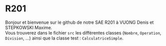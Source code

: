 # R201
Bonjour et bienvenue sur le github de notre SAE R201 à VUONG Denis et STEPKOWSKI Maxime.<br /> Vous trouverez dans le fichier <code>src</code> les différentes classes (<code>Nombre</code>, <code>Operation</code>, <code>Division</code>, ...) ainsi que la classe test : <code>CalculatriceSimple</code>.
